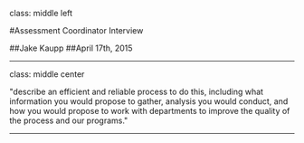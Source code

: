 class: middle left

#Assessment Coordinator Interview

##Jake Kaupp
##April 17th, 2015

---

class: middle center

"describe an efficient and reliable process to do this, including what information you would propose to gather, analysis you would conduct, and how you would propose to work with departments to improve the quality of the process and our programs."

---

